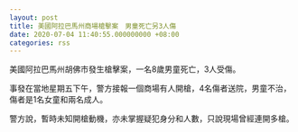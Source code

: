 ```yaml
---
layout: post
title: 美國阿拉巴馬州商場槍擊案　男童死亡另3人傷
date: 2020-07-04 11:40:55.000000000 +08:00
categories: rss
---
```


美國阿拉巴馬州胡佛市發生槍擊案，一名8歲男童死亡，3人受傷。

事發在當地星期五下午，警方接報一個商場有人開槍，4名傷者送院，男童不治，傷者是1名女童和兩名成人。

警方說，暫時未知開槍動機，亦未掌握疑犯身分和人數，只說現場曾經連開多槍。
